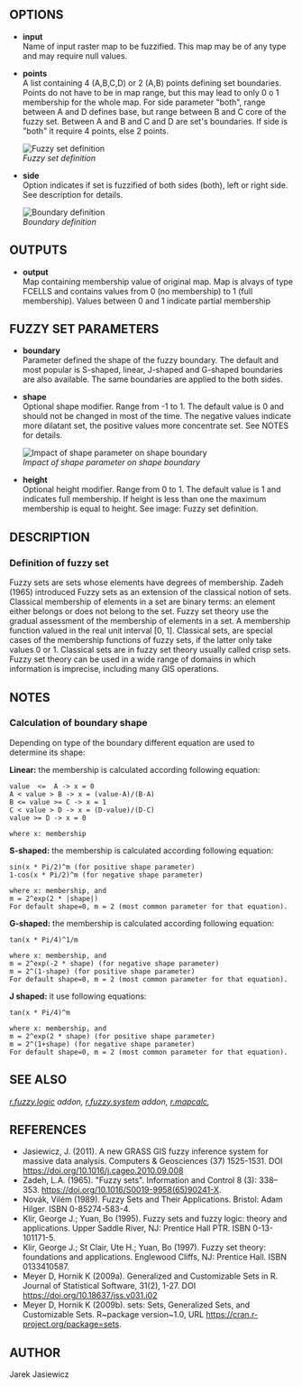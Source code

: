 ## OPTIONS

- **input**  
    Name of input raster map to be fuzzified. This map may be of any
    type and may require null values.

- **points**  
    A list containing 4 (A,B,C,D) or 2 (A,B) points defining set
    boundaries. Points do not have to be in map range, but this may lead
    to only 0 o 1 membership for the whole map. For side parameter
    "both", range between A and D defines base, but range between B and
    C core of the fuzzy set. Between A and B and C and D are set's
    boundaries. If side is "both" it require 4 points, else 2 points.

    ![Fuzzy set definition](set.png)  
    *Fuzzy set definition*

- **side**  
    Option indicates if set is fuzzified of both sides (both), left or
    right side. See description for details.

    ![Boundary definition](boundary.png)  
    *Boundary definition*

## OUTPUTS

- **output**  
    Map containing membership value of original map. Map is alvays of
    type FCELLS and contains values from 0 (no membership) to 1 (full
    membership). Values between 0 and 1 indicate partial membership

## FUZZY SET PARAMETERS

- **boundary**  
    Parameter defined the shape of the fuzzy boundary. The default and
    most popular is S-shaped, linear, J-shaped and G-shaped boundaries
    are also available. The same boundaries are applied to the both
    sides.

- **shape**  
    Optional shape modifier. Range from -1 to 1. The default value is 0
    and should not be changed in most of the time. The negative values
    indicate more dilatant set, the positive values more concentrate
    set. See NOTES for details.

    ![Impact of shape parameter on shape boundary](shape.png)  
    *Impact of shape parameter on shape boundary*

- **height**  
    Optional height modifier. Range from 0 to 1. The default value is 1
    and indicates full membership. If height is less than one the
    maximum membership is equal to height. See image: Fuzzy set
    definition.

## DESCRIPTION

### Definition of fuzzy set

Fuzzy sets are sets whose elements have degrees of membership. Zadeh
(1965) introduced Fuzzy sets as an extension of the classical notion of
sets. Classical membership of elements in a set are binary terms: an
element either belongs or does not belong to the set. Fuzzy set theory
use the gradual assessment of the membership of elements in a set. A
membership function valued in the real unit interval \[0, 1\]. Classical
sets, are special cases of the membership functions of fuzzy sets, if
the latter only take values 0 or 1. Classical sets are in fuzzy set
theory usually called crisp sets. Fuzzy set theory can be used in a wide
range of domains in which information is imprecise, including many GIS
operations.

## NOTES

### Calculation of boundary shape

Depending on type of the boundary different equation are used to
determine its shape:

**Linear:** the membership is calculated according following equation:

```text
value  <=  A -> x = 0
A < value > B -> x = (value-A)/(B-A)
B <= value >= C -> x = 1
C < value > D -> x = (D-value)/(D-C)
value >= D -> x = 0

where x: membership
```

**S-shaped:** the membership is calculated according following equation:

```text
sin(x * Pi/2)^m (for positive shape parameter)
1-cos(x * Pi/2)^m (for negative shape parameter)

where x: membership, and
m = 2^exp(2 * |shape|)
For default shape=0, m = 2 (most common parameter for that equation).
```

**G-shaped:** the membership is calculated according following equation:

```text
tan(x * Pi/4)^1/m

where x: membership, and
m = 2^exp(-2 * shape) (for negative shape parameter)
m = 2^(1-shape) (for positive shape parameter)
For default shape=0, m = 2 (most common parameter for that equation).
```

**J shaped:** it use following equations:

```text
tan(x * Pi/4)^m

where x: membership, and
m = 2^exp(2 * shape) (for positive shape parameter)
m = 2^(1+shape) (for negative shape parameter)
For default shape=0, m = 2 (most common parameter for that equation).
```

## SEE ALSO

*[r.fuzzy.logic](r.fuzzy.logic.md) addon,
[r.fuzzy.system](r.fuzzy.system.md) addon,
[r.mapcalc](https://grass.osgeo.org/grass-stable/manuals/r.mapcalc.html),*

## REFERENCES

- Jasiewicz, J. (2011). A new GRASS GIS fuzzy inference system for
    massive data analysis. Computers & Geosciences (37) 1525-1531. DOI
    <https://doi.org/10.1016/j.cageo.2010.09.008>
- Zadeh, L.A. (1965). "Fuzzy sets". Information and Control 8 (3):
    338–353. <https://doi.org/10.1016/S0019-9958(65)90241-X>.
- Novák, Vilém (1989). Fuzzy Sets and Their Applications. Bristol:
    Adam Hilger. ISBN 0-85274-583-4.
- Klir, George J.; Yuan, Bo (1995). Fuzzy sets and fuzzy logic: theory
    and applications. Upper Saddle River, NJ: Prentice Hall PTR. ISBN
    0-13-101171-5.
- Klir, George J.; St Clair, Ute H.; Yuan, Bo (1997). Fuzzy set
    theory: foundations and applications. Englewood Cliffs, NJ: Prentice
    Hall. ISBN 0133410587.
- Meyer D, Hornik K (2009a). Generalized and Customizable Sets in R.
    Journal of Statistical Software, 31(2), 1-27. DOI
    <https://doi.org/10.18637/jss.v031.i02>
- Meyer D, Hornik K (2009b). sets: Sets, Generalized Sets, and
    Customizable Sets. R\~package version\~1.0, URL
    <https://cran.r-project.org/package=sets>.

## AUTHOR

Jarek Jasiewicz
